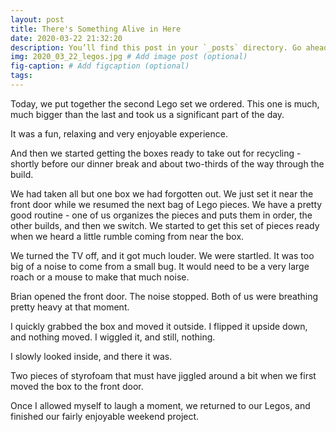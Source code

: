 ```yaml
---
layout: post
title: There's Something Alive in Here
date: 2020-03-22 21:32:20
description: You’ll find this post in your `_posts` directory. Go ahead and edit it and re-build the site to see your changes. # Add post description (optional)
img: 2020_03_22_legos.jpg # Add image post (optional)
fig-caption: # Add figcaption (optional)
tags:
---
```


Today, we put together the second Lego set we ordered. This one is much, much bigger than the last and took us a significant part of the day.

It was a fun, relaxing and very enjoyable experience.

And then we started getting the boxes ready to take out for recycling - shortly before our dinner break and about two-thirds of the way through the build.

We had taken all but one box we had forgotten out. We just set it near the front door while we resumed the next bag of Lego pieces. We have a pretty good routine - one of us organizes the pieces and puts them in order, the other builds, and then we switch. We started to get this set of pieces ready when we heard a little rumble coming from near the box.

We turned the TV off, and it got much louder. We were startled. It was too big of a noise to come from a small bug. It would need to be a very large roach or a mouse to make that much noise.

Brian opened the front door. The noise stopped. Both of us were breathing pretty heavy at that moment.

 I quickly grabbed the box and moved it outside. I flipped it upside down, and nothing moved. I wiggled it, and still, nothing.

 I slowly looked inside, and there it was.

 Two pieces of styrofoam that must have jiggled around a bit when we first moved the box to the front door.

Once I allowed myself to laugh a moment, we returned to our Legos, and finished our fairly enjoyable weekend project.
